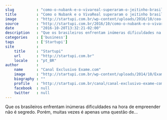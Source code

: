 ```yaml
---
slug          : "como-o-nubank-e-o-vivareal-superaram-o-jeitinho-brasileiro"
title         : "Como o Nubank e o VivaReal superaram o jeitinho brasileiro"
image         : "http://startupi.com.br/wp-content/uploads/2016/10/ceo-summit-011-870x250.jpg"
source        : "http://startupi.com.br/2016/10/como-o-nubank-e-o-vivareal-superaram-o-jeitinho-brasileiro/"
date          : "2016-10-20T13:32:21-02:00"
description   : "Que os brasileiros enfrentam inúmeras dificuldades na hora de empreender não é segredo. Porém, muitas vezes é apenas uma questão de..."
categories    : ['business']
tags          : ['Startupi']
site          :
    title     : "Startupi"
    url       : "http://startupi.com.br"
    locale    : "pt_BR"
author        :
    name      : "Canal Exclusivo Exame.com"
    image     : "http://startupi.com.br/wp-content/uploads/2014/10/Exame.com_avatar_1413922746-170x170.png"
    biography : ""
    profile   : "http://startupi.com.br/canal/canal-exclusivo-exame-com/"
    facebook  : null
    twitter   : null
---
```


Que os brasileiros enfrentam inúmeras dificuldades na hora de empreender não é segredo. Porém, muitas vezes é apenas uma questão de...
